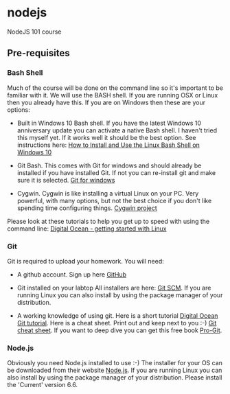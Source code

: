 # nodejs
NodeJS 101 course

## Pre-requisites

### Bash Shell

Much of the course will be done on the command line so it's important to be familiar with it. We will use the BASH shell. If you are running OSX or Linux then you already have this. If you are on Windows then these are your options:

* Built in Windows 10 Bash shell. If you have the latest Windows 10 anniversary update you can activate a native Bash shell. I haven't tried this myself yet. If it works well it should be the best option. See instructions here: [How to Install and Use the Linux Bash Shell on Windows 10](http://www.howtogeek.com/249966/how-to-install-and-use-the-linux-bash-shell-on-windows-10/)

* Git Bash. This comes with Git for windows and should already be installed if you have installed Git. If not you can re-install git and make sure it is selected. [Git for windows](https://git-scm.com/download/win)

* Cygwin. Cygwin is like installing a virtual Linux on your PC. Very powerful, with many options, but not the best choice if you don't like spending time configuring things. [Cygwin project](https://www.cygwin.com/)

Please look at these tutorials to help you get up to speed with using the command line: [Digital Ocean - getting started with Linux](https://www.digitalocean.com/community/tutorial_series/getting-started-with-linux)

### Git

Git is required to upload your homework. You will need:

* A github account. Sign up here [GitHub](https://github.com)

* Git installed on your labtop All installers are here: [Git SCM](https://git-scm.com/downloads). If you are running Linux you can also install by using the package manager of your distribution.

* A working knowledge of using git. Here is a short tutorial [Digital Ocean Git tutorial](https://www.digitalocean.com/community/tutorials/how-to-use-git-effectively). Here is a cheat sheet. Print out and keep next to you :-) [Git cheat sheet](https://services.github.com/kit/downloads/github-git-cheat-sheet.pdf). If you want to deep dive you can get this free book [Pro-Git](https://progit2.s3.amazonaws.com/en/2016-03-22-f3531/progit-en.1084.pdf).

### Node.js 

Obviously you need Node.js installed to use :-) The installer for your OS can be downloaded from their website [Node.js](https://nodejs.org). If you are running Linux you can also install by using the package manager of your distribution. Please install the 'Current' version 6.6.